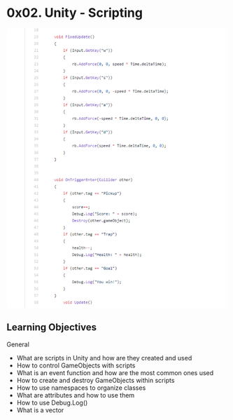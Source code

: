 # 0x02. Unity - Scripting

![Alt text](https://github.com/Ken-Mens/0x02-unity-scripting/blob/master/Unity_Script.png?raw=true)


## Learning Objectives

General

- What are scripts in Unity and how are they created and used
- How to control GameObjects with scripts
- What is an event function and how are the most common ones used
- How to create and destroy GameObjects within scripts
- How to use namespaces to organize classes
- What are attributes and how to use them
- How to use Debug.Log()
- What is a vector
